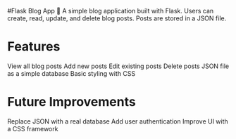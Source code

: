 #Flask Blog App 📝
A simple blog application built with Flask. Users can create, read, update, and delete blog posts. Posts are stored in a JSON file.

# Features
View all blog posts
Add new posts
Edit existing posts
Delete posts
JSON file as a simple database
Basic styling with CSS


# Future Improvements
Replace JSON with a real database
Add user authentication
Improve UI with a CSS framework
